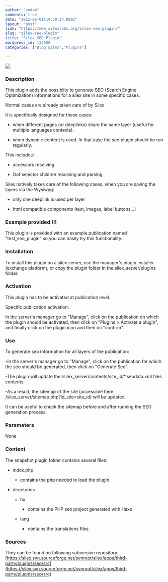 ```yaml
---
author: "codam"
comments: true
date: "2012-06-01T14:30:24.000Z"
layout: "post"
link: "https://www.silexlabs.org/silex-seo-plugin/"
slug: "silex-seo-plugin"
title: "Silex SEO Plugin"
wordpress_id: 132908
categories: ["Blog Silex","Plugins"]

---
```

[![](https://www.silexlabs.org/wp-content/uploads/2012/05/plugin1.png)](https://www.silexlabs.org/132908/the-blog/blog-silex/silex-seo-plugin/attachment/plugin-2/)






### Description


This plugin adds the possiblity to generate SEO (Search Engine Optimization) informations for a silex site in some specific cases.

Normal cases are already taken care of by Silex.

<!-- more -->

It is specifically designed for these cases:




  * when different pages (or deeplinks) share the same layer (useful for multiple languages contexts).


  * when dynamic content is used. In that case the seo plugin should be run regularly.


This includes:


  * accessors resolving


  * Oof selector children resolving and parsing


Silex natively takes care of the following cases, when you are saving the layers via the Wysiwyg:


  * only one deeplink is used per layer


  * html compatible components (text, images, label buttons...)




### Example provided !!!


This plugin is provided with an example publication named "test_seo_plugin" so you can easily try this functionality.


### Installation


To install this plugin on a silex server, use the manager's plugin installer (exchange platform), or copy the plugin folder in the silex_server/plugins folder.


### Activation


This plugin has to be activated at publication level.

Specific publication activation:

In the server's manager go to "Manage", click on the publication on which the plugin should be activated, then click on "Plugins > Activate a plugin", and finally click on the plugin icon and then on "confirm".


### Use


To generate seo information for all layers of the publication:

-In the server's manager go to "Manage", click on the publication for which the seo should be generated, then click on "Generate Seo".

-The plugin will update the /silex_server/contents/site_id/*.seodata.xml files contents.

-As a result, the sitemap of the site (accessible here: /silex_server/sitemap.php?id_site=site_id) will be updated.

It can be useful to check the sitemap before and after running the SEO generation process.


### Parameters


None


### Content


The snapshot plugin folder contains several files:




  * index.php


    * contains the php needed to load the plugin.





  * directories


    * hx


      * contains the PHP seo project generated with Haxe





    * lang


      * contains the translations files










### Sources


They can be found on following subversion repository: [https://silex.svn.sourceforge.net/svnroot/silex/apps/third-party/plugins/seo/src](https://silex.svn.sourceforge.net/svnroot/silex/apps/third-party/plugins/seo/src)

